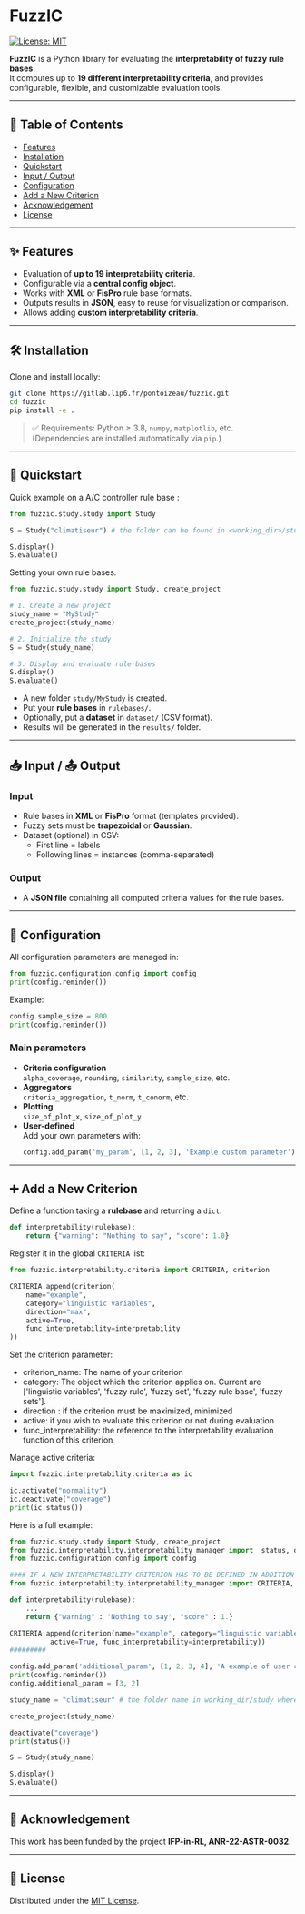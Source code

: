 # FuzzIC

[![License: MIT](https://img.shields.io/badge/License-MIT-yellow.svg)](LICENSE)

**FuzzIC** is a Python library for evaluating the **interpretability of fuzzy rule bases**.  
It computes up to **19 different interpretability criteria**, and provides configurable, flexible, and customizable evaluation tools.

---

## 📑 Table of Contents
- [Features](#-features)
- [Installation](#-installation)
- [Quickstart](#-quickstart)
- [Input / Output](#📥-input--📤-output)
- [Configuration](#-configuration)
- [Add a New Criterion](#-add-a-new-criterion)
- [Acknowledgement](#-acknowledgement)
- [License](#-license)

---

## ✨ Features
- Evaluation of **up to 19 interpretability criteria**.
- Configurable via a **central config object**.
- Works with **XML** or **FisPro** rule base formats.
- Outputs results in **JSON**, easy to reuse for visualization or comparison.
- Allows adding **custom interpretability criteria**.

---

## 🛠 Installation

Clone and install locally:

```bash
git clone https://gitlab.lip6.fr/pontoizeau/fuzzic.git
cd fuzzic
pip install -e .
```

> ✅ Requirements: Python ≥ 3.8, `numpy`, `matplotlib`, etc.  
(Dependencies are installed automatically via `pip`.)

---

## 🚀 Quickstart

Quick example on a A/C controller rule base :

```python
from fuzzic.study.study import Study

S = Study("climatiseur") # the folder can be found in <working_dir>/study

S.display()
S.evaluate()
```

Setting your own rule bases.

```python
from fuzzic.study.study import Study, create_project

# 1. Create a new project
study_name = "MyStudy"
create_project(study_name)

# 2. Initialize the study
S = Study(study_name)

# 3. Display and evaluate rule bases
S.display()
S.evaluate()
```

- A new folder `study/MyStudy` is created.
- Put your **rule bases** in `rulebases/`.
- Optionally, put a **dataset** in `dataset/` (CSV format).
- Results will be generated in the `results/` folder.

---

## 📥 Input / 📤 Output

### Input
- Rule bases in **XML** or **FisPro** format (templates provided).
- Fuzzy sets must be **trapezoidal** or **Gaussian**.
- Dataset (optional) in CSV:
  - First line = labels
  - Following lines = instances (comma-separated)

### Output
- A **JSON file** containing all computed criteria values for the rule bases.

---

## 🔧 Configuration

All configuration parameters are managed in:

```python
from fuzzic.configuration.config import config
print(config.reminder())
```

Example:
```python
config.sample_size = 800
print(config.reminder())
```

### Main parameters
- **Criteria configuration**  
  `alpha_coverage`, `rounding`, `similarity`, `sample_size`, etc.
- **Aggregators**  
  `criteria_aggregation`, `t_norm`, `t_conorm`, etc.
- **Plotting**  
  `size_of_plot_x`, `size_of_plot_y`
- **User-defined**  
  Add your own parameters with:
  ```python
  config.add_param('my_param', [1, 2, 3], 'Example custom parameter')
  ```

---

## ➕ Add a New Criterion

Define a function taking a **rulebase** and returning a `dict`:

```python
def interpretability(rulebase):
    return {"warning": "Nothing to say", "score": 1.0}
```

Register it in the global `CRITERIA` list:

```python
from fuzzic.interpretability.criteria import CRITERIA, criterion

CRITERIA.append(criterion(
    name="example",
    category="linguistic variables",
    direction="max",
    active=True,
    func_interpretability=interpretability
))
```

Set the criterion parameter:
- criterion_name: The name of your criterion
- category: The object which the criterion applies on. Current are ['linguistic variables', 'fuzzy rule', 'fuzzy set', 'fuzzy rule base', 'fuzzy sets'].
- direction : if the criterion must be maximized, minimized
- active: if you wish to evaluate this criterion or not during evaluation
- func_interpretability: the reference to the interpretability evaluation function of this criterion

Manage active criteria:
```python
import fuzzic.interpretability.criteria as ic

ic.activate("normality")
ic.deactivate("coverage")
print(ic.status())
```

Here is a full example:
```python
from fuzzic.study.study import Study, create_project
from fuzzic.interpretability.interpretability_manager import  status, deactivate
from fuzzic.configuration.config import config

#### IF A NEW INTERPRETABILITY CRITERION HAS TO BE DEFINED IN ADDITION
from fuzzic.interpretability.interpretability_manager import CRITERIA, criterion

def interpretability(rulebase):
    ...
    return {"warning" : 'Nothing to say', "score" : 1.}

CRITERIA.append(criterion(name="example", category="linguistic variables", direction="max",
          active=True, func_interpretability=interpretability))
#########

config.add_param('additional_param', [1, 2, 3, 4], 'A example of user criteria')
print(config.reminder())
config.additional_param = [3, 2]

study_name = "climatiseur" # the folder name in working_dir/study where the rule-base and all the results are/will be stored

create_project(study_name)

deactivate("coverage")
print(status())

S = Study(study_name)

S.display()
S.evaluate()
```

---

## 🙏 Acknowledgement

This work has been funded by the project **IFP-in-RL, ANR-22-ASTR-0032**.

---

## 📜 License

Distributed under the [MIT License](https://choosealicense.com/licenses/mit/).
